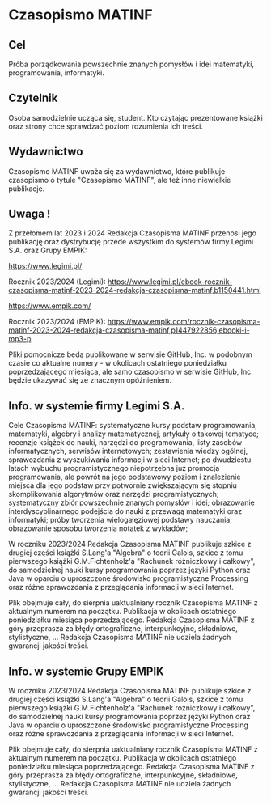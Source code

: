 # Czasopismo MATINF

## Cel

Próba porządkowania powszechnie znanych pomysłów i idei matematyki, programowania, informatyki.


## Czytelnik

Osoba samodzielnie ucząca się, student. Kto czytając prezentowane książki oraz strony chce sprawdzać poziom rozumienia ich treści.


## Wydawnictwo

Czasopismo MATINF uważa się za wydawnictwo, które publikuje czasopismo o tytule "Czasopismo MATINF", ale też inne niewielkie publikacje.


## Uwaga !
Z przełomem lat 2023 i 2024 Redakcja Czasopisma MATINF przenosi jego publikację oraz dystrybucję przede wszystkim do systemów firmy Legimi S.A. oraz Grupy EMPIK:

https://www.legimi.pl/

Rocznik 2023/2024 (Legimi):
https://www.legimi.pl/ebook-rocznik-czasopisma-matinf-2023-2024-redakcja-czasopisma-matinf,b1150441.html

https://www.empik.com/

Rocznik 2023/2024 (EMPIK):
https://www.empik.com/rocznik-czasopisma-matinf-2023-2024-redakcja-czasopisma-matinf,p1447922856,ebooki-i-mp3-p

Pliki pomocnicze bedą publikowane w serwisie GitHub, Inc. w podobnym czasie co aktualne numery - w okolicach ostatniego poniedziałku poprzedzającego miesiąca, ale samo czasopismo w serwisie GitHub, Inc. będzie ukazywać się ze znacznym opóźnieniem.


## Info. w systemie firmy Legimi S.A.

Cele Czasopisma MATINF: systematyczne kursy podstaw programowania, matematyki, algebry i analizy matematycznej, artykuły o takowej tematyce; recenzje książek do nauki, narzędzi do programowania, listy zasobów informatycznych, serwisów internetowych; zestawienia wiedzy ogólnej, sprawozdania z wyszukiwania informacji w sieci Internet; po dwudziestu latach wybuchu programistycznego niepotrzebna już promocja programowania, ale powrót na jego podstawowy poziom i znalezienie miejsca dla jego podstaw przy potwornie zwiększającym się stopniu skomplikowania algorytmów oraz narzędzi programistycznych; systematyczny zbiór powszechnie znanych pomysłów i idei; obrazowanie interdyscyplinarnego podejścia do nauki z przewagą matematyki oraz informatyki; próby tworzenia wielogałęziowej podstawy nauczania; obrazowanie sposobu tworzenia notatek z wykładów;

W roczniku 2023/2024 Redakcja Czasopisma MATINF publikuje szkice z drugiej części książki S.Lang'a "Algebra" o teorii Galois, szkice z tomu pierwszego książki G.M.Fichtenholz'a "Rachunek różniczkowy i całkowy", do samodzielnej nauki kursy programowania poprzez języki Python oraz Java w oparciu o uproszczone środowisko programistyczne Processing oraz różne sprawozdania z przeglądania informacji w sieci Internet.

Plik obejmuje cały, do sierpnia uaktualniany rocznik Czasopisma MATINF z aktualnym numerem na początku. Publikacja w okolicach ostatniego poniedziałku miesiąca poprzedzającego. Redakcja Czasopisma MATINF z góry przeprasza za błędy ortograficzne, interpunkcyjne, składniowe, stylistyczne, ... Redakcja Czasopisma MATINF nie udziela żadnych gwarancji jakości treści.


## Info. w systemie Grupy EMPIK

W roczniku 2023/2024 Redakcja Czasopisma MATINF publikuje szkice z drugiej części książki S.Lang'a "Algebra" o teorii Galois, szkice z tomu pierwszego książki G.M.Fichtenholz'a "Rachunek różniczkowy i całkowy", do samodzielnej nauki kursy programowania poprzez języki Python oraz Java w oparciu o uproszczone środowisko programistyczne Processing oraz różne sprawozdania z przeglądania informacji w sieci Internet.

Plik obejmuje cały, do sierpnia uaktualniany rocznik Czasopisma MATINF z aktualnym numerem na początku. Publikacja w okolicach ostatniego poniedziałku miesiąca poprzedzającego. Redakcja Czasopisma MATINF z góry przeprasza za błędy ortograficzne, interpunkcyjne, składniowe, stylistyczne, ... Redakcja Czasopisma MATINF nie udziela żadnych gwarancji jakości treści.

